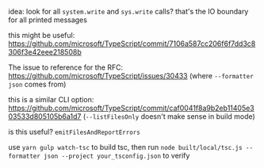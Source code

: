 idea: look for all `system.write` and `sys.write` calls? that's the IO boundary for all printed messages

this might be useful: https://github.com/microsoft/TypeScript/commit/7106a587cc206f6f7dd3c8306f3e42eee218508b


The issue to reference for the RFC: https://github.com/microsoft/TypeScript/issues/30433 (where `--formatter json` comes from)


this is a similar CLI option: https://github.com/microsoft/TypeScript/commit/caf0041f8a9b2eb11405e303533d805105b6a1d7 (`--listFilesOnly` doesn't make sense in build mode)


is this useful? `emitFilesAndReportErrors`

use `yarn gulp watch-tsc` to build tsc, then run `node built/local/tsc.js --formatter json --project your_tsconfig.json` to verify
